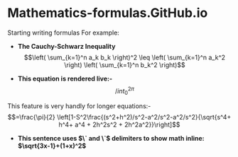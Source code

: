 # Mathematics-formulas.GitHub.io
Starting writing formulas 
For example:
 

 + **The Cauchy-Schwarz Inequality**
$$\left( \sum_{k=1}^n a_k b_k \right)^2 \leq \left( \sum_{k=1}^n a_k^2 \right) \left( \sum_{k=1}^n b_k^2 \right)$$

 + **This equation is rendered live:-**
$$/int_{0}^{2\pi}$$

This feature is very handly for longer equations:-
$$=\frac{\pi}{2} \left[1-S^2\frac{(s^2+h^2)/s^2-a^2/s^2-a^2/s^2}{\sqrt{s^4+ h^4+ a^4 + 2h^2s^2 + 2h^2a^2}}\right]$$

+ **This sentence uses $\` and \`$ delimiters to show math inline:  $`\sqrt{3x-1}+(1+x)^2`$**
